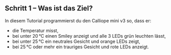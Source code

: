 ## Schritt 1 – Was ist das Ziel?
In diesem Tutorial programmierst du den Calliope mini v3 so, dass er:
- die Temperatur misst,
- bei unter 20 °C einen Smiley anzeigt und alle 3 LEDs grün leuchten lässt,
- bei unter 25 °C ein neutrales Gesicht und orange LEDs zeigt,
- bei 25 °C oder mehr ein trauriges Gesicht und rote LEDs anzeigt.
